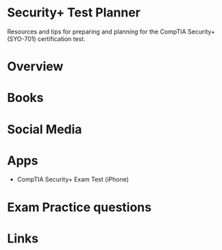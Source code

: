 # Security+ Test Planner
Resources and tips for preparing and planning for the CompTIA Security+ (SYO-701) certification test. 

# Overview

# Books

# Social Media

# Apps
* CompTIA Security+ Exam Test (iPhone)

# Exam Practice questions

# Links
